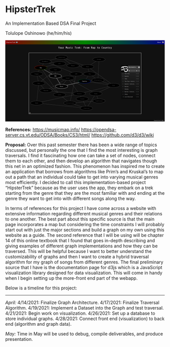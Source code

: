 # HipsterTrek

An Implementation Based DSA Final Project

Tolulope Oshinowo (he/him/his)

![HipsterTrek Screenshot](hipstertrekscreenshot.png)

**References:**
https://musicmap.info/
https://opendsa-server.cs.vt.edu/ODSA/Books/CS3/html/
https://github.com/d3/d3/wiki

**Proposal:**
Over this past semester there has been a wide range of topics discussed, but personally the one that I find the most interesting is graph traversals. I find it fascinating how one can take a set of nodes, connect them to each other, and then develop an algorithm that navigates though this net in an optimized fashion. This phenomenon has inspired me to create an application that borrows from algorithms like Prim’s and Kruskal’s to map out a path that an individual could take to get into varying musical genres most efficiently. I decided to call this implementation-based project “HipsterTrek” because as the user uses the app, they embark on a trek starting from the genre that they are the most familiar with and ending at the genre they want to get into with different songs along the way.

In terms of references for this project I have come across a website with extensive information regarding different musical genres and their relations to one another. The best part about this specific source is that the main page incorporates a map but considering the time constraints I will probably start out with just the major sections and build a graph on my own using this website as a guide. The second reference that I will be using will be chapter 14 of this online textbook that I found that goes in-depth describing and giving examples of different graph implementations and how they can be traversed. This will be helpful because I want to better understand the customizability of graphs and then I want to create a hybrid traversal algorithm for my graph of songs from different genres. The final preliminary source that I have is the documentation page for d3js which is a JavaScript visualization library designed for data visualization. This will come in handy when I begin setting up the more-front end part of the webapp.

Below is a timeline for this project:

---

*April:*
4/14/2021: Finalize Graph Architecture.
4/17/2021: Finalize Traversal Algorithm.
4/19/2021: Implement a Dataset into the Graph and test traversal.
4/21/2021: Begin work on visualization.
4/26/2021: Set up a database to store individual graphs.
4/28/2021: Connect front end (visualization) to back end (algorithm and graph data).

*May:*
Time in May will be used to debug, compile deliverables, and produce presentation.
